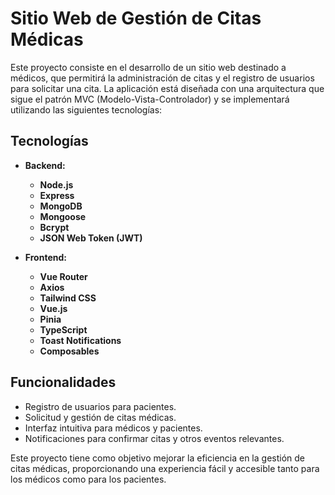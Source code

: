 # Sitio Web de Gestión de Citas Médicas

Este proyecto consiste en el desarrollo de un sitio web destinado a médicos, que permitirá la administración de citas y el registro de usuarios para solicitar una cita. La aplicación está diseñada con una arquitectura que sigue el patrón MVC (Modelo-Vista-Controlador) y se implementará utilizando las siguientes tecnologías:

## Tecnologías

- **Backend:**
  - **Node.js**
  - **Express**
  - **MongoDB**
  - **Mongoose**
  - **Bcrypt**
  - **JSON Web Token (JWT)**

- **Frontend:**
  - **Vue Router**
  - **Axios**
  - **Tailwind CSS**
  - **Vue.js**
  - **Pinia**
  - **TypeScript**
  - **Toast Notifications**
  - **Composables**

## Funcionalidades

- Registro de usuarios para pacientes.
- Solicitud y gestión de citas médicas.
- Interfaz intuitiva para médicos y pacientes.
- Notificaciones para confirmar citas y otros eventos relevantes.

Este proyecto tiene como objetivo mejorar la eficiencia en la gestión de citas médicas, proporcionando una experiencia fácil y accesible tanto para los médicos como para los pacientes.
